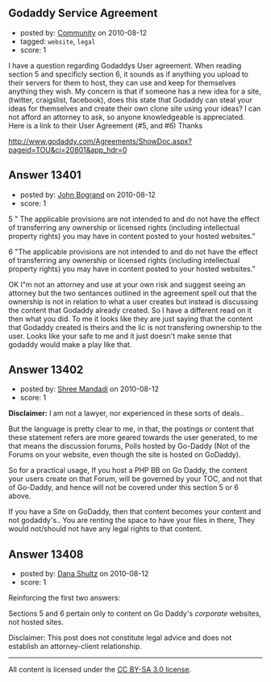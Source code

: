 ## Godaddy Service Agreement

- posted by: [Community](https://stackexchange.com/users/-1/-1-community) on 2010-08-12
- tagged: `website`, `legal`
- score: 1

I have a question regarding Godaddys User agreement. When reading section 5 and specificly section 6, it sounds as if anything you upload to their servers for them to host, they can use and keep for themselves anything they wish. My concern is that if someone has a new idea for a site, (twitter, craigslist, facebook), does this state that Godaddy can steal your ideas for themselves and create their own clone site using your ideas? I can not afford an attorney to ask, so anyone knowledgeable is appreciated. Here is a link to their User Agreement (#5, and #6) Thanks

http://www.godaddy.com/Agreements/ShowDoc.aspx?pageid=TOU&ci=20801&app_hdr=0



## Answer 13401

- posted by: [John Bogrand](https://stackexchange.com/users/-1/3577-john-bogrand) on 2010-08-12
- score: 1

5
"  The applicable provisions are not intended to and do not have the effect of transferring any ownership or licensed rights (including intellectual property rights) you may have in content posted to your hosted websites."

6
"The applicable provisions are not intended to and do not have the effect of transferring any ownership or licensed rights (including intellectual property rights) you may have in content posted to your hosted websites."

OK I"m not an attorney and use at your own risk and suggest seeing an attorney but the two sentances outlined in the agreement spell out that the ownership is not in relation to what a user creates but instead is discussing the content that Godaddy already created.  So I have a different read on it then what you did.  To me it looks like they are just saying that the content that Godaddy created is theirs and the lic is not transfering ownership to the user.  Looks like your safe to me and it just doesn't make sense that godaddy would make a play like that.




## Answer 13402

- posted by: [Shree Mandadi](https://stackexchange.com/users/-1/1664-shree-mandadi) on 2010-08-12
- score: 1

**Disclaimer:** I am not a lawyer, nor experienced in these sorts of deals..

But the language is pretty clear to me, in that, the postings or content that these statement refers are more geared towards the user generated, to me that means the discussion forums, Polls hosted by Go-Daddy (Not of the Forums on your website, even though the site is hosted on GoDaddy).

So for a practical usage, If you host a PHP BB on Go Daddy, the content your users create on that Forum, will be governed by your TOC, and not that of Go-Daddy, and hence will not be covered under this section 5 or 6 above.

If you have a Site on GoDaddy, then that content becomes your content and not godaddy's.. You are renting the space to have your files in there, They would not/should not have any legal rights to that content.


## Answer 13408

- posted by: [Dana Shultz](https://stackexchange.com/users/-1/1841-dana-shultz) on 2010-08-12
- score: 1

Reinforcing the first two answers:

Sections 5 and 6 pertain only to content on Go Daddy's *corporate* websites, not hosted sites.

Disclaimer: This post does not constitute legal advice and does not establish an attorney-client relationship.



---

All content is licensed under the [CC BY-SA 3.0 license](https://creativecommons.org/licenses/by-sa/3.0/).
